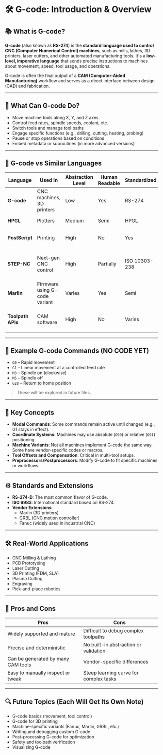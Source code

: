 # 🛠️ G-code: Introduction & Overview

## 📚 What is G-code?

**G-code** (also known as **RS-274**) is the **standard language used to control CNC (Computer Numerical Control) machines**, such as mills, lathes, 3D printers, laser cutters, and other automated manufacturing tools. It's a **low-level, imperative language** that sends precise instructions to machines about movement, speed, tool usage, and operations.

G-code is often the final output of a **CAM (Computer-Aided Manufacturing)** workflow and serves as a direct interface between design (CAD) and fabrication.

---

## 📐 What Can G-code Do?

- Move machine tools along X, Y, and Z axes
- Control feed rates, spindle speeds, coolant, etc.
- Switch tools and manage tool paths
- Engage specific functions (e.g., drilling, cutting, heating, probing)
- Pause or stop operations based on conditions
- Embed metadata or subroutines (in more advanced versions)

---

## 🧠 G-code vs Similar Languages

| Language         | Used In                      | Abstraction Level | Human Readable | Standardized | Typical Use                          |
|------------------|-------------------------------|-------------------|----------------|---------------|--------------------------------------|
| **G-code**        | CNC machines, 3D printers     | Low               | Yes            | RS-274        | Machining, fabrication               |
| **HPGL**          | Plotters                      | Medium            | Semi           | HPGL          | Pen plotting                         |
| **PostScript**    | Printing                      | High              | No             | Yes           | 2D printing, typesetting             |
| **STEP-NC**       | Next-gen CNC control          | High              | Partially      | ISO 10303-238 | Feature-based CNC (not widely used)  |
| **Marlin**        | Firmware using G-code variant | Varies            | Yes            | Semi          | 3D printers (RepRap, Creality, etc.) |
| **Toolpath APIs** | CAM software                  | High              | No             | Varies         | Internally for generating G-code     |

---

## 🔢 Example G-code Commands (NO CODE YET)

- `G0` – Rapid movement
- `G1` – Linear movement at a controlled feed rate
- `M3` – Spindle on (clockwise)
- `M5` – Spindle off
- `G28` – Return to home position

> These will be explored in future files.

---

## 🧩 Key Concepts

- **Modal Commands**: Some commands remain active until changed (e.g., G1 stays in effect).
- **Coordinate Systems**: Machines may use absolute (`G90`) or relative (`G91`) positioning.
- **Machine Variants**: Not all machines implement G-code the same way. Some have vendor-specific codes or macros.
- **Tool Offsets and Compensation**: Critical in multi-tool setups.
- **Preprocessors/Postprocessors**: Modify G-code to fit specific machines or workflows.

---

## ⚙️ Standards and Extensions

- **RS-274-D**: The most common flavor of G-code.
- **ISO 6983**: International standard based on RS-274.
- **Vendor Extensions**:
  - Marlin (3D printers)
  - GRBL (CNC motion controller)
  - Fanuc (widely used in industrial CNC)

---

## 🛠️ Real-World Applications

- CNC Milling & Lathing
- PCB Prototyping
- Laser Cutting
- 3D Printing (FDM, SLA)
- Plasma Cutting
- Engraving
- Pick-and-place robotics

---

## 🧪 Pros and Cons

| Pros                              | Cons                                     |
|-----------------------------------|------------------------------------------|
| Widely supported and mature       | Difficult to debug complex toolpaths     |
| Precise and deterministic         | No built-in abstraction or validation    |
| Can be generated by many CAM tools| Vendor-specific differences               |
| Easy to manually inspect or tweak | Steep learning curve for complex tasks   |

---

## 🔍 Future Topics (Each Will Get Its Own Note)

- G-code basics (movement, tool control)
- G-code for 3D printing
- Machine-specific variants (Fanuc, Marlin, GRBL, etc.)
- Writing and debugging custom G-code
- Post-processing G-code for optimization
- Safety and toolpath verification
- Visualizing G-code
